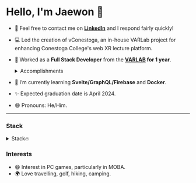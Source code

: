 # Hello, I'm Jaewon 👋
  
- :speech_balloon: Feel free to contact me on **[LinkedIn](https://www.linkedin.com/in/jaewon-yang/)** and I respond fairly quickly!

- 💻 Led the creation of vConestoga, an in-house VARLab project for enhancing Conestoga College's web XR lecture platform.
- 🔭 Worked as a **Full Stack Developer** from the **[VARLAB](https://www.linkedin.com/company/varlab-virtual-and-augmented-reality-lab/mycompany/) for 1 year**.
  <details>
    <summary>Accomplishments</summary>
    
    - Implemented advanced functionalities for both VR and desktop avatars, including features like lip sync, arm synchronization using inverse kinematics, and real-time face emotion synchronization, elevating the immersive experience for users.
    
    - Designed and developed the web entry point for lecture spaces using React and Redux, seamlessly integrating Single Sign-On (SSO) LTI authentication with Microsoft Azure and D2L, ensuring a secure and streamlined user experience.
      
    - Established an automated asset optimization that efficiently compresses 3D assets into various formats tailored to different platforms and technologies' specific needs and preferences.
      
    - Boosted performance by migrating an existing educational simulation to WebGL, enhancing interactivity and visual fidelity. Integrated tailored analytics through Microsoft PlayFab to provide detailed insights, further optimizing the learning experience.
  </details>
- :memo: I’m currently learning **Svelte/GraphQL/Firebase** and **Docker**.
- ✨ Expected graduation date is April 2024.

- 😄 Pronouns: He/Him.

---
### Stack ###
  <details>
    <summary>Stack🔥</summary>

| LANGUAGES       | FRAMEWORKS/LIBRARIES | DB/Tools           | TESTING    | CLOUD/SERVER    | CI/CD      |
| :-------------: | :------------------: | :----------------: | :--------: | :--------------:|:---------: |
| JavaScript(ES8) | React.js/Next.js/Redux| Oracle/MySQL            | Selenium   | Google Firebase | Docker    |
| TypeScript      | Node.js/Express.js   | MongoDB            | C# Unit Test| Microsoft Azure|            |           
| Java/JSP/Android| Angular              | GraphQL/Firebase   | JMeter     | Netlify         |            |
| Python          | TailwindCSS          | Vite/Webpack       |            | Github page     |            |
| HTML5/CSS3      | Material-UI          | Git/Bitbucket      |            | Heroku          |            |
| C#/ASP.NET      | Bootstrap            | Jira/Confluence    |            | Tomcat          |            |
| SQL             | Three.js             | Slack/Asana        |            |                 |            |
| Svelte          | jQuery/AJAX          |                    |            |                 |            |   
  </details>


### Interests ###
- 😄 Interest in PC games, particularly in MOBA.
- 🌍 Love travelling, golf, hiking, camping.

